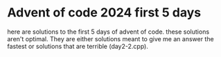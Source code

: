 # Advent of code 2024 first 5 days
here are solutions to the first 5 days of advent of code. these solutions aren't optimal. They are either solutions meant to give me an answer the fastest or solutions that are terrible (day2-2.cpp).